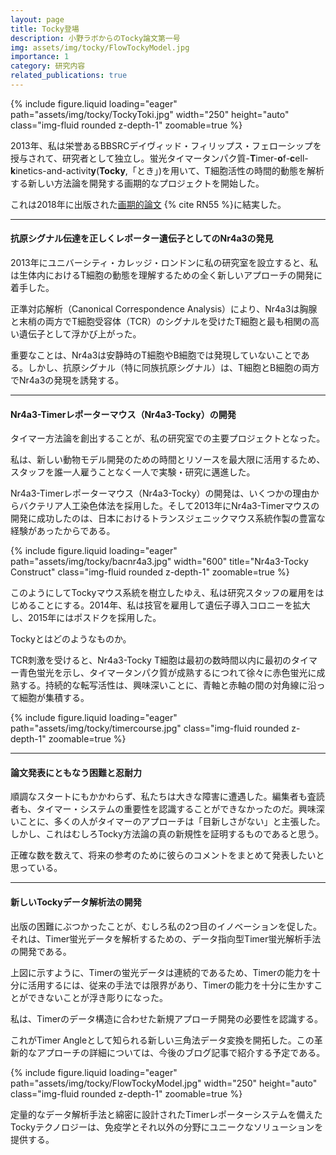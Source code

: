 ```yaml
---
layout: page
title: Tocky登場
description: 小野ラボからのTocky論文第一号
img: assets/img/tocky/FlowTockyModel.jpg
importance: 1
category: 研究内容
related_publications: true
---
```


<div class="row">
    <div class="col-sm mt-3 mt-md-0">
        {% include figure.liquid loading="eager" path="assets/img/tocky/TockyToki.jpg" width="250" height="auto" class="img-fluid rounded z-depth-1" zoomable=true %}
    </div>
</div>

2013年、私は栄誉あるBBSRCデイヴィッド・フィリップス・フェローシップを授与されて、研究者として独立し。蛍光タイマータンパク質-**T**imer-**o**f-**c**ell-**k**inetics-and-activit**y**(**Tocky**,「とき」)を用いて、T細胞活性の時間的動態を解析する新しい方法論を開発する画期的なプロジェクトを開始した。


これは2018年に出版された[画期的論文](https://rupress.org/jcb/article/217/8/2931/39442/A-timer-for-analyzing-temporally-dynamic-changes) {% cite RN55 %}に結実した。

---

#### 抗原シグナル伝達を正しくレポーター遺伝子としてのNr4a3の発見

2013年にユニバーシティ・カレッジ・ロンドンに私の研究室を設立すると、私は生体内におけるT細胞の動態を理解するための全く新しいアプローチの開発に着手した。

正準対応解析（Canonical Correspondence Analysis）により、Nr4a3は胸腺と末梢の両方でT細胞受容体（TCR）のシグナルを受けたT細胞と最も相関の高い遺伝子として浮かび上がった。

重要なことは、Nr4a3は安静時のT細胞やB細胞では発現していないことである。しかし、抗原シグナル（特に同族抗原シグナル）は、T細胞とB細胞の両方でNr4a3の発現を誘発する。

---

#### Nr4a3-Timerレポーターマウス（Nr4a3-Tocky）の開発

タイマー方法論を創出することが、私の研究室での主要プロジェクトとなった。

私は、新しい動物モデル開発のための時間とリソースを最大限に活用するため、スタッフを誰一人雇うことなく一人で実験・研究に邁進した。

Nr4a3-Timerレポーターマウス（Nr4a3-Tocky）の開発は、いくつかの理由からバクテリア人工染色体法を採用した。そして2013年にNr4a3-Timerマウスの開発に成功したのは、日本におけるトランスジェニックマウス系統作製の豊富な経験があったからである。


<div class="row">
    <div class="col-sm mt-3 mt-md-0">
        {% include figure.liquid loading="eager" path="assets/img/tocky/bacnr4a3.jpg"  width="600" title="Nr4a3-Tocky Construct" class="img-fluid rounded z-depth-1" zoomable=true %}
    </div>
</div>

このようにしてTockyマウス系統を樹立したゆえ、私は研究スタッフの雇用をはじめることにする。2014年、私は技官を雇用して遺伝子導入コロニーを拡大し、2015年にはポスドクを採用した。

Tockyとはどのようなものか。

TCR刺激を受けると、Nr4a3-Tocky T細胞は最初の数時間以内に最初のタイマー青色蛍光を示し、タイマータンパク質が成熟するにつれて徐々に赤色蛍光に成熟する。持続的な転写活性は、興味深いことに、青軸と赤軸の間の対角線に沿って細胞が集積する。

<div class="row">
    <div class="col-sm mt-3 mt-md-0">
        {% include figure.liquid loading="eager" path="assets/img/tocky/timercourse.jpg" class="img-fluid rounded z-depth-1" zoomable=true %}
    </div>
</div>

---

#### 論文発表にともなう困難と忍耐力

順調なスタートにもかかわらず、私たちは大きな障害に遭遇した。編集者も査読者も、タイマー・システムの重要性を認識することができなかったのだ。興味深いことに、多くの人がタイマーのアプローチは「目新しさがない」と主張した。しかし、これはむしろTocky方法論の真の新規性を証明するものであると思う。

正確な数を数えて、将来の参考のために彼らのコメントをまとめて発表したいと思っている。

---

#### 新しいTockyデータ解析法の開発

出版の困難にぶつかったことが、むしろ私の2つ目のイノベーションを促した。それは、Timer蛍光データを解析するための、データ指向型Timer蛍光解析手法の開発である。

上図に示すように、Timerの蛍光データは連続的であるため、Timerの能力を十分に活用するには、従来の手法では限界があり、Timerの能力を十分に生かすことができないことが浮き彫りになった。

私は、Timerのデータ構造に合わせた新規アプローチ開発の必要性を認識する。

これがTimer Angleとして知られる新しい三角法データ変換を開拓した。この革新的なアプローチの詳細については、今後のブログ記事で紹介する予定である。

<div class="row">
    <div class="col-sm mt-3 mt-md-0">
        {% include figure.liquid loading="eager" path="assets/img/tocky/FlowTockyModel.jpg" width="250" height="auto" class="img-fluid rounded z-depth-1" zoomable=true %}
    </div>
</div>

定量的なデータ解析手法と綿密に設計されたTimerレポーターシステムを備えたTockyテクノロジーは、免疫学とそれ以外の分野にユニークなソリューションを提供する。